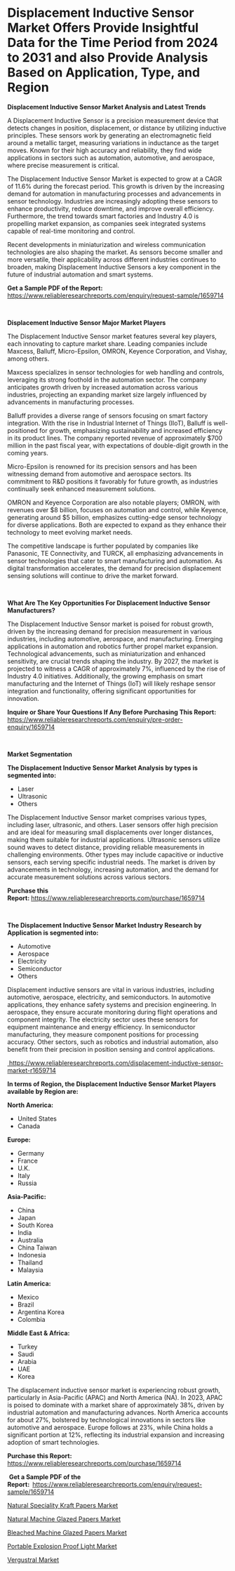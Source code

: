 <p><h1>Displacement Inductive Sensor Market Offers Provide Insightful Data for the Time Period from 2024 to 2031 and also Provide Analysis Based on Application, Type, and Region</h1></p><p><strong>Displacement Inductive Sensor Market Analysis and Latest Trends</strong></p>
<p><p>A Displacement Inductive Sensor is a precision measurement device that detects changes in position, displacement, or distance by utilizing inductive principles. These sensors work by generating an electromagnetic field around a metallic target, measuring variations in inductance as the target moves. Known for their high accuracy and reliability, they find wide applications in sectors such as automation, automotive, and aerospace, where precise measurement is critical.</p><p>The Displacement Inductive Sensor Market is expected to grow at a CAGR of 11.6% during the forecast period. This growth is driven by the increasing demand for automation in manufacturing processes and advancements in sensor technology. Industries are increasingly adopting these sensors to enhance productivity, reduce downtime, and improve overall efficiency. Furthermore, the trend towards smart factories and Industry 4.0 is propelling market expansion, as companies seek integrated systems capable of real-time monitoring and control.</p><p>Recent developments in miniaturization and wireless communication technologies are also shaping the market. As sensors become smaller and more versatile, their applicability across different industries continues to broaden, making Displacement Inductive Sensors a key component in the future of industrial automation and smart systems.</p></p>
<p><strong>Get a Sample PDF of the Report:&nbsp;</strong> <a href="https://www.reliableresearchreports.com/enquiry/request-sample/1659714?utm_campaign=1621&utm_medium=2&utm_source=Github&utm_content=ia&utm_term=12102024&utm_id=displacement-inductive-sensor">https://www.reliableresearchreports.com/enquiry/request-sample/1659714</a></p>
<p>&nbsp;</p>
<p><strong>Displacement Inductive Sensor Major Market Players</strong></p>
<p><p>The Displacement Inductive Sensor market features several key players, each innovating to capture market share. Leading companies include Maxcess, Balluff, Micro-Epsilon, OMRON, Keyence Corporation, and Vishay, among others.</p><p>Maxcess specializes in sensor technologies for web handling and controls, leveraging its strong foothold in the automation sector. The company anticipates growth driven by increased automation across various industries, projecting an expanding market size largely influenced by advancements in manufacturing processes.</p><p>Balluff provides a diverse range of sensors focusing on smart factory integration. With the rise in Industrial Internet of Things (IIoT), Balluff is well-positioned for growth, emphasizing sustainability and increased efficiency in its product lines. The company reported revenue of approximately $700 million in the past fiscal year, with expectations of double-digit growth in the coming years.</p><p>Micro-Epsilon is renowned for its precision sensors and has been witnessing demand from automotive and aerospace sectors. Its commitment to R&D positions it favorably for future growth, as industries continually seek enhanced measurement solutions. </p><p>OMRON and Keyence Corporation are also notable players; OMRON, with revenues over $8 billion, focuses on automation and control, while Keyence, generating around $5 billion, emphasizes cutting-edge sensor technology for diverse applications. Both are expected to expand as they enhance their technology to meet evolving market needs.</p><p>The competitive landscape is further populated by companies like Panasonic, TE Connectivity, and TURCK, all emphasizing advancements in sensor technologies that cater to smart manufacturing and automation. As digital transformation accelerates, the demand for precision displacement sensing solutions will continue to drive the market forward.</p></p>
<p>&nbsp;</p>
<p><strong>What Are The Key Opportunities For Displacement Inductive Sensor Manufacturers?</strong></p>
<p><p>The Displacement Inductive Sensor market is poised for robust growth, driven by the increasing demand for precision measurement in various industries, including automotive, aerospace, and manufacturing. Emerging applications in automation and robotics further propel market expansion. Technological advancements, such as miniaturization and enhanced sensitivity, are crucial trends shaping the industry. By 2027, the market is projected to witness a CAGR of approximately 7%, influenced by the rise of Industry 4.0 initiatives. Additionally, the growing emphasis on smart manufacturing and the Internet of Things (IoT) will likely reshape sensor integration and functionality, offering significant opportunities for innovation.</p></p>
<p><strong>Inquire or Share Your Questions If Any Before Purchasing This Report:</strong> <a href="https://www.reliableresearchreports.com/enquiry/pre-order-enquiry/1659714?utm_campaign=1621&utm_medium=2&utm_source=Github&utm_content=ia&utm_term=12102024&utm_id=displacement-inductive-sensor">https://www.reliableresearchreports.com/enquiry/pre-order-enquiry/1659714</a></p>
<p>&nbsp;</p>
<p><strong>Market Segmentation</strong></p>
<p><strong>The Displacement Inductive Sensor Market Analysis by types is segmented into:</strong></p>
<p><ul><li>Laser</li><li>Ultrasonic</li><li>Others</li></ul></p>
<p><p>The Displacement Inductive Sensor market comprises various types, including laser, ultrasonic, and others. Laser sensors offer high precision and are ideal for measuring small displacements over longer distances, making them suitable for industrial applications. Ultrasonic sensors utilize sound waves to detect distance, providing reliable measurements in challenging environments. Other types may include capacitive or inductive sensors, each serving specific industrial needs. The market is driven by advancements in technology, increasing automation, and the demand for accurate measurement solutions across various sectors.</p></p>
<p><strong>Purchase this Report:&nbsp;</strong><a href="https://www.reliableresearchreports.com/purchase/1659714?utm_campaign=1621&utm_medium=2&utm_source=Github&utm_content=ia&utm_term=12102024&utm_id=displacement-inductive-sensor">https://www.reliableresearchreports.com/purchase/1659714</a></p>
<p>&nbsp;</p>
<p><strong>The Displacement Inductive Sensor Market Industry Research by Application is segmented into:</strong></p>
<p><ul><li>Automotive</li><li>Aerospace</li><li>Electricity</li><li>Semiconductor</li><li>Others</li></ul></p>
<p><p>Displacement inductive sensors are vital in various industries, including automotive, aerospace, electricity, and semiconductors. In automotive applications, they enhance safety systems and precision engineering. In aerospace, they ensure accurate monitoring during flight operations and component integrity. The electricity sector uses these sensors for equipment maintenance and energy efficiency. In semiconductor manufacturing, they measure component positions for processing accuracy. Other sectors, such as robotics and industrial automation, also benefit from their precision in position sensing and control applications.</p></p>
<p><a href="https://www.reliableresearchreports.com/displacement-inductive-sensor-market-r1659714?utm_campaign=1621&utm_medium=2&utm_source=Github&utm_content=ia&utm_term=12102024&utm_id=displacement-inductive-sensor">&nbsp;https://www.reliableresearchreports.com/displacement-inductive-sensor-market-r1659714</a></p>
<p><strong>In terms of Region, the Displacement Inductive Sensor Market Players available by Region are:</strong></p>
<p>
    <p> <strong> North America: </strong>
        <ul>
            <li>United States</li>
            <li>Canada</li>
        </ul>
        </p> 
    <p> <strong> Europe: </strong>
        <ul>
            <li>Germany</li>
            <li>France</li>
            <li>U.K.</li>
            <li>Italy</li>
            <li>Russia</li>
        </ul>
        </p> 
    <p> <strong> Asia-Pacific: </strong>
        <ul>
            <li>China</li>
            <li>Japan</li>
            <li>South Korea</li>
            <li>India</li>
            <li>Australia</li>
            <li>China Taiwan</li>
            <li>Indonesia</li>
            <li>Thailand</li>
            <li>Malaysia</li>
        </ul>
        </p> 
    <p> <strong> Latin America: </strong>
        <ul>
            <li>Mexico</li>
            <li>Brazil</li>
            <li>Argentina Korea</li>
            <li>Colombia</li>
        </ul>
        </p> 
    <p> <strong> Middle East & Africa: </strong>
        <ul>
            <li>Turkey</li>
            <li>Saudi</li>
            <li>Arabia</li>
            <li>UAE</li>
            <li>Korea</li>
        </ul>
    </p>
    </p>
<p><p>The displacement inductive sensor market is experiencing robust growth, particularly in Asia-Pacific (APAC) and North America (NA). In 2023, APAC is poised to dominate with a market share of approximately 38%, driven by industrial automation and manufacturing advances. North America accounts for about 27%, bolstered by technological innovations in sectors like automotive and aerospace. Europe follows at 23%, while China holds a significant portion at 12%, reflecting its industrial expansion and increasing adoption of smart technologies.</p></p>
<p><strong>Purchase this Report: </strong><a href="https://www.reliableresearchreports.com/purchase/1659714?utm_campaign=1621&utm_medium=2&utm_source=Github&utm_content=ia&utm_term=12102024&utm_id=displacement-inductive-sensor">https://www.reliableresearchreports.com/purchase/1659714</a></p>
<p>&nbsp;<strong>Get a Sample PDF of the Report:&nbsp;&nbsp;</strong><a href="https://www.reliableresearchreports.com/enquiry/request-sample/1659714?utm_campaign=1621&utm_medium=2&utm_source=Github&utm_content=ia&utm_term=12102024&utm_id=displacement-inductive-sensor">https://www.reliableresearchreports.com/enquiry/request-sample/1659714</a></p>
<p><strong></strong></p>
<p><p><a href="https://www.linkedin.com/pulse/natural-speciality-kraft-papers-market-share-analysis-growth-zhdyc?utm_campaign=1621&utm_medium=2&utm_source=Github&utm_content=ia&utm_term=12102024&utm_id=displacement-inductive-sensor">Natural Speciality Kraft Papers Market</a></p><p><a href="https://www.linkedin.com/pulse/regional-adaptations-global-natural-machine-glazed-papers-market-bq6ic?utm_campaign=1621&utm_medium=2&utm_source=Github&utm_content=ia&utm_term=12102024&utm_id=displacement-inductive-sensor">Natural Machine Glazed Papers Market</a></p><p><a href="https://www.linkedin.com/pulse/bleached-machine-glazed-papers-market-research-report-exploring-amltc?utm_campaign=1621&utm_medium=2&utm_source=Github&utm_content=ia&utm_term=12102024&utm_id=displacement-inductive-sensor">Bleached Machine Glazed Papers Market</a></p><p><a href="https://github.com/Annahawkins697/Market-Research-Report-List-1/blob/main/portable-explosion-proof-light-market.md?utm_campaign=1621&utm_medium=2&utm_source=Github&utm_content=ia&utm_term=12102024&utm_id=displacement-inductive-sensor">Portable Explosion Proof Light Market</a></p><p><a href="https://github.com/MCGEE-CRANECaitlyn/Market-Research-Report-List-1/blob/main/vergustral-market.md?utm_campaign=1621&utm_medium=2&utm_source=Github&utm_content=ia&utm_term=12102024&utm_id=displacement-inductive-sensor">Vergustral Market</a></p></p>